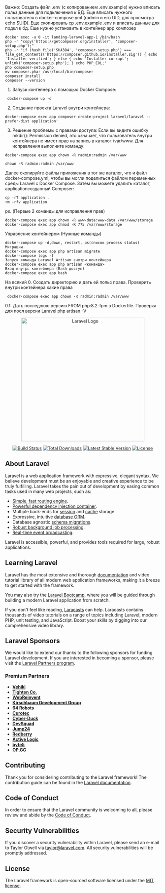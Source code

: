 
Важно: Создать файл .env (с копированием .env.example) нужно вписать польз данные для подключения к БД. Еще вписать нужного пользователя в docker-compose.yml (radmin и его UID, для просмотра echo $UID). Еще скопировать cp .env.example .env и вписать данные для подкл к бд. Еще нужно установить в контейнер app композер
```
docker exec -u 0 -it landing-laravel-app-1 /bin/bash
php -r "copy('https://getcomposer.org/installer', 'composer-setup.php');"
php -r "if (hash_file('SHA384', 'composer-setup.php') === file_get_contents('https://composer.github.io/installer.sig')) { echo 'Installer verified'; } else { echo 'Installer corrupt'; unlink('composer-setup.php'); } echo PHP_EOL;"
php composer-setup.php
mv composer.phar /usr/local/bin/composer
composer install
composer --version

```

1. Запуск контейнера с помощью Docker Compose:

` docker-compose up -d`

2. Создание проекта Laravel внутри контейнера:
   
`docker-compose exec app composer create-project laravel/laravel --prefer-dist application'`

3. Решение проблемы с правами доступа: Если вы видите ошибку mkdir(): Permission denied, это означает, что пользователь внутри контейнера не имеет прав на запись в каталог /var/www. Для исправления выполните команду:
```
docker-compose exec app chown -R radmin:radmin /var/www

chown -R radmin:radmin /var/www
```
Далее скопируйте файлы приложения в тот же каталог, что и файл docker-compose.yml, чтобы вы могли поделиться файлом переменных среды Laravel с Docker Compose. Затем вы можете удалить каталог, applicationсозданный Composer:
```
cp -rT application .
rm -rfv application
```
ps. (Первые 2 команды для исправления прав)
```
docker-compose exec app chown -R www-data:www-data /var/www/storage
docker-compose exec app chmod -R 775 /var/www/storage
```
Управление контейнером (Нужные команды)
```
docker-compose up -d,down, restart, ps(список process status)
Миграции
docker-compose exec app php artisan migrate
docker-compose logs -f
Запуск команды Laravel Artisan внутри контейнера
docker-compose exec app php artisan <команда>
Вход внутрь контейнера (Bash доступ)
docker-compose exec app bash

```
На всякий 
0. Создать директорию и дать ей польз права. Проверить внутри контейнера какие права
```
 docker-compose exec app chown -R radmin:radmin /var/www
```
0.1. Дать последнюю версию FROM php:8.2-fpm в Dockerfile. Проверка для посл версии Laravel php artisan -V


<p align="center"><a href="https://laravel.com" target="_blank"><img src="https://raw.githubusercontent.com/laravel/art/master/logo-lockup/5%20SVG/2%20CMYK/1%20Full%20Color/laravel-logolockup-cmyk-red.svg" width="400" alt="Laravel Logo"></a></p>

<p align="center">
<a href="https://github.com/laravel/framework/actions"><img src="https://github.com/laravel/framework/workflows/tests/badge.svg" alt="Build Status"></a>
<a href="https://packagist.org/packages/laravel/framework"><img src="https://img.shields.io/packagist/dt/laravel/framework" alt="Total Downloads"></a>
<a href="https://packagist.org/packages/laravel/framework"><img src="https://img.shields.io/packagist/v/laravel/framework" alt="Latest Stable Version"></a>
<a href="https://packagist.org/packages/laravel/framework"><img src="https://img.shields.io/packagist/l/laravel/framework" alt="License"></a>
</p>

## About Laravel

Laravel is a web application framework with expressive, elegant syntax. We believe development must be an enjoyable and creative experience to be truly fulfilling. Laravel takes the pain out of development by easing common tasks used in many web projects, such as:

- [Simple, fast routing engine](https://laravel.com/docs/routing).
- [Powerful dependency injection container](https://laravel.com/docs/container).
- Multiple back-ends for [session](https://laravel.com/docs/session) and [cache](https://laravel.com/docs/cache) storage.
- Expressive, intuitive [database ORM](https://laravel.com/docs/eloquent).
- Database agnostic [schema migrations](https://laravel.com/docs/migrations).
- [Robust background job processing](https://laravel.com/docs/queues).
- [Real-time event broadcasting](https://laravel.com/docs/broadcasting).

Laravel is accessible, powerful, and provides tools required for large, robust applications.

## Learning Laravel

Laravel has the most extensive and thorough [documentation](https://laravel.com/docs) and video tutorial library of all modern web application frameworks, making it a breeze to get started with the framework.

You may also try the [Laravel Bootcamp](https://bootcamp.laravel.com), where you will be guided through building a modern Laravel application from scratch.

If you don't feel like reading, [Laracasts](https://laracasts.com) can help. Laracasts contains thousands of video tutorials on a range of topics including Laravel, modern PHP, unit testing, and JavaScript. Boost your skills by digging into our comprehensive video library.

## Laravel Sponsors

We would like to extend our thanks to the following sponsors for funding Laravel development. If you are interested in becoming a sponsor, please visit the [Laravel Partners program](https://partners.laravel.com).

### Premium Partners

- **[Vehikl](https://vehikl.com/)**
- **[Tighten Co.](https://tighten.co)**
- **[WebReinvent](https://webreinvent.com/)**
- **[Kirschbaum Development Group](https://kirschbaumdevelopment.com)**
- **[64 Robots](https://64robots.com)**
- **[Curotec](https://www.curotec.com/services/technologies/laravel/)**
- **[Cyber-Duck](https://cyber-duck.co.uk)**
- **[DevSquad](https://devsquad.com/hire-laravel-developers)**
- **[Jump24](https://jump24.co.uk)**
- **[Redberry](https://redberry.international/laravel/)**
- **[Active Logic](https://activelogic.com)**
- **[byte5](https://byte5.de)**
- **[OP.GG](https://op.gg)**

## Contributing

Thank you for considering contributing to the Laravel framework! The contribution guide can be found in the [Laravel documentation](https://laravel.com/docs/contributions).

## Code of Conduct

In order to ensure that the Laravel community is welcoming to all, please review and abide by the [Code of Conduct](https://laravel.com/docs/contributions#code-of-conduct).

## Security Vulnerabilities

If you discover a security vulnerability within Laravel, please send an e-mail to Taylor Otwell via [taylor@laravel.com](mailto:taylor@laravel.com). All security vulnerabilities will be promptly addressed.

## License

The Laravel framework is open-sourced software licensed under the [MIT license](https://opensource.org/licenses/MIT).
